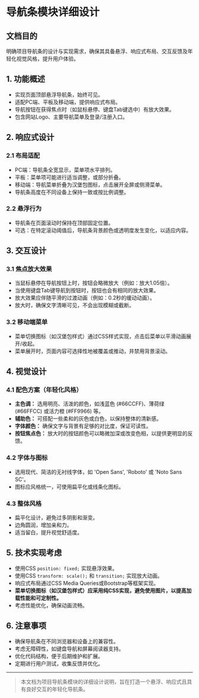 # 导航条模块详细设计

## 文档目的
明确项目导航条的设计与实现需求，确保其具备悬浮、响应式布局、交互反馈及年轻化视觉风格，提升用户体验。

## 1. 功能概述
- 实现页面顶部悬浮导航条，始终可见。
- 适配PC端、平板及移动端，提供响应式布局。
- 导航按钮在获得焦点时（如鼠标悬停、键盘Tab键选中）有放大效果。
- 包含网站Logo、主要导航菜单及登录/注册入口。

## 2. 响应式设计
### 2.1 布局适配
- PC端：导航条全宽显示，菜单项水平排列。
- 平板：菜单项可能进行适当调整，或部分折叠。
- 移动端：导航菜单折叠为汉堡包图标，点击展开全屏或侧滑菜单。
- 导航条高度在不同设备上保持一致或按比例调整。

### 2.2 悬浮行为
- 导航条在页面滚动时保持在顶部固定位置。
- 可选：在特定滚动阈值后，导航条背景颜色或透明度发生变化，以适应内容。

## 3. 交互设计
### 3.1 焦点放大效果
- 当鼠标悬停在导航按钮上时，按钮会略微放大（例如：放大1.05倍）。
- 当使用键盘Tab键导航到按钮时，按钮也会有相同的放大效果。
- 放大效果应伴随平滑的过渡动画（例如：0.2秒的缓动动画）。
- 放大时，确保文字清晰可见，不会出现模糊或截断。

### 3.2 移动端菜单
- 菜单切换图标（如汉堡包样式）通过CSS样式实现，点击后菜单以平滑动画展开/收起。
- 菜单展开时，页面内容可选择性地被覆盖或推动，并禁用背景滚动。

## 4. 视觉设计
### 4.1 配色方案（年轻化风格）
- **主色调：** 选用明亮、活泼的颜色，如浅蓝色 (#66CCFF)、薄荷绿 (#66FFCC) 或活力橙 (#FF9966) 等。
- **辅助色：** 可搭配一些柔和的灰色或白色，以保持整体的清新感。
- **字体颜色：** 确保文字与背景有足够的对比度，保证可读性。
- **按钮焦点色：** 放大时的按钮颜色可以略微加深或改变色相，以提供更明显的反馈。

### 4.2 字体与图标
- 选用现代、简洁的无衬线字体，如 'Open Sans', 'Roboto' 或 'Noto Sans SC'。
- 图标应风格统一，可使用扁平化或线条化图标。

### 4.3 整体风格
- 扁平化设计，避免过多阴影和渐变。
- 边角圆润，增加亲和力。
- 适当留白，提升视觉舒适度。

## 5. 技术实现考虑
- 使用CSS `position: fixed;` 实现悬浮效果。
- 使用CSS `transform: scale();` 和 `transition;` 实现放大动画。
- 响应式布局通过CSS Media Queries或Bootstrap等框架实现。
- **菜单切换图标（如汉堡包样式）应采用纯CSS实现，避免使用图片，以提高加载性能和可定制性。**
- 考虑性能优化，确保动画流畅。

## 6. 注意事项
- 确保导航条在不同浏览器和设备上的兼容性。
- 考虑无障碍性，如键盘导航和屏幕阅读器支持。
- 优化代码结构，便于后期维护和扩展。
- 定期进行用户测试，收集反馈并优化。

---

> 本文档为项目导航条模块的详细设计说明，旨在打造一个悬浮、响应式且具有良好交互的年轻化导航条。 